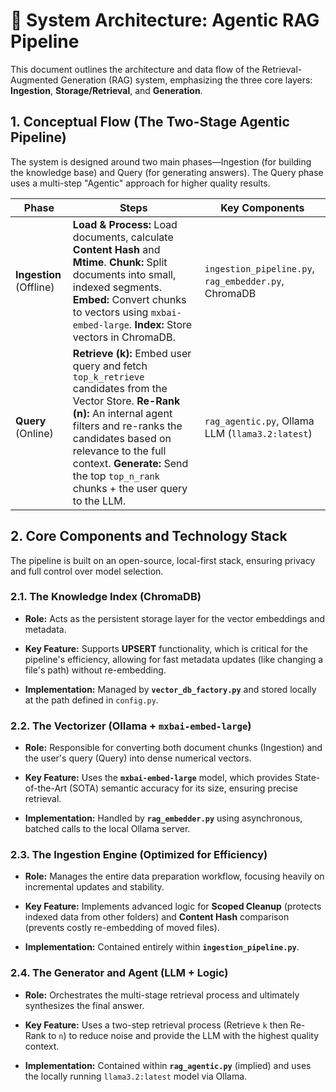 # 🧱 System Architecture: Agentic RAG Pipeline

This document outlines the architecture and data flow of the Retrieval-Augmented Generation (RAG) system, emphasizing the three core layers: **Ingestion**, **Storage/Retrieval**, and **Generation**.

## 1. Conceptual Flow (The Two-Stage Agentic Pipeline)

The system is designed around two main phases—Ingestion (for building the knowledge base) and Query (for generating answers). The Query phase uses a multi-step "Agentic" approach for higher quality results.

|Phase|Steps|Key Components|
|---|---|---|
|**Ingestion** (Offline)|**Load & Process:** Load documents, calculate **Content Hash** and **Mtime**. **Chunk:** Split documents into small, indexed segments. **Embed:** Convert chunks to vectors using `mxbai-embed-large`. **Index:** Store vectors in ChromaDB.|`ingestion_pipeline.py`, `rag_embedder.py`, ChromaDB|
|**Query** (Online)|**Retrieve (k):** Embed user query and fetch `top_k_retrieve` candidates from the Vector Store. **Re-Rank (n):** An internal agent filters and re-ranks the candidates based on relevance to the full context. **Generate:** Send the top `top_n_rank` chunks + the user query to the LLM.|`rag_agentic.py`, Ollama LLM (`llama3.2:latest`)|

## 2. Core Components and Technology Stack

The pipeline is built on an open-source, local-first stack, ensuring privacy and full control over model selection.

### 2.1. The Knowledge Index (ChromaDB)

- **Role:** Acts as the persistent storage layer for the vector embeddings and metadata.
    
- **Key Feature:** Supports **UPSERT** functionality, which is critical for the pipeline's efficiency, allowing for fast metadata updates (like changing a file's path) without re-embedding.
    
- **Implementation:** Managed by **`vector_db_factory.py`** and stored locally at the path defined in `config.py`.
    

### 2.2. The Vectorizer (Ollama + `mxbai-embed-large`)

- **Role:** Responsible for converting both document chunks (Ingestion) and the user's query (Query) into dense numerical vectors.
    
- **Key Feature:** Uses the **`mxbai-embed-large`** model, which provides State-of-the-Art (SOTA) semantic accuracy for its size, ensuring precise retrieval.
    
- **Implementation:** Handled by **`rag_embedder.py`** using asynchronous, batched calls to the local Ollama server.
    

### 2.3. The Ingestion Engine (Optimized for Efficiency)

- **Role:** Manages the entire data preparation workflow, focusing heavily on incremental updates and stability.
    
- **Key Feature:** Implements advanced logic for **Scoped Cleanup** (protects indexed data from other folders) and **Content Hash** comparison (prevents costly re-embedding of moved files).
    
- **Implementation:** Contained entirely within **`ingestion_pipeline.py`**.
    

### 2.4. The Generator and Agent (LLM + Logic)

- **Role:** Orchestrates the multi-stage retrieval process and ultimately synthesizes the final answer.
    
- **Key Feature:** Uses a two-step retrieval process (Retrieve `k` then Re-Rank to `n`) to reduce noise and provide the LLM with the highest quality context.
    
- **Implementation:** Contained within **`rag_agentic.py`** (implied) and uses the locally running `llama3.2:latest` model via Ollama.
